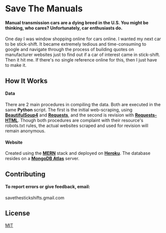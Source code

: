 # Save The Manuals
#### Manual transmission cars are a dying breed in the U.S. You might be thinking, who cares? Unfortunately, car enthusiasts do.

One day I was window shopping online for cars online. I wanted my next car to be stick-shift. It became extremely tedious and time-consuming to google and navigate through the process of building quotes on manufacturer websites just to find out if a car of interest came in stick-shift. Then it hit me. If there's no single reference online for this, then I just have to make it. 

## How It Works

#### Data
There are 2 main procedures in compiling the data. Both are executed in the same **Python** script. The first is the initial web-scraping, using [**BeautifulSoup4**](https://www.crummy.com/software/BeautifulSoup/bs4/doc/) and [**Requests**](https://requests.readthedocs.io/en/master/), and the second is revision with [**Requests-HTML**](https://requests.readthedocs.io/projects/requests-html/en/latest/). Though both procedures are complaint with their resource's robots.txt rules, the actual websites scraped and used for revision will remain anonymous.

#### Website
Created using the [**MERN**](https://www.mongodb.com/mern-stack) stack and deployed on [**Heroku**](https://www.heroku.com/). The database resides on a [**MongoDB Atlas**](https://www.mongodb.com/cloud/atlas/lp/try2?utm_source=google&utm_campaign=gs_americas_united_states_search_brand_atlas_desktop&utm_term=mongo%20atlas&utm_medium=cpc_paid_search&utm_ad=e&utm_ad_campaign_id=1718986498&gclid=CjwKCAjwiaX8BRBZEiwAQQxGx6BiZhzlWdyuhOUEGXpkvaL28TYMPg5S9fETP_YUlFTGLD_QPNgLZRoCEbkQAvD_BwE) server.




## Contributing
#### To report errors or give feedback, email: 
savethestickshifts.gmail.com



## License
[MIT](https://choosealicense.com/licenses/mit/)